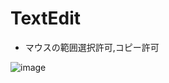 # TextEdit

- マウスの範囲選択許可,コピー許可

![image](https://user-images.githubusercontent.com/91818705/160120274-f8fe0c60-dda9-4194-aa0f-97e84fb55701.png)

